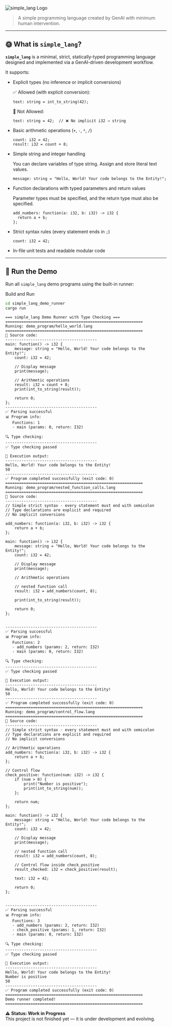 
![simple_lang Logo](./assets/logo/simple_lang_logo_design.png)

> A simple programming language created by GenAI with minimum human intervention.

---

## 🌞 What is `simple_lang`?

**`simple_lang`** is a minimal, strict, statically-typed programming language designed and implemented via a GenAI-driven development workflow. 

It supports:

- Explicit types (no inference or implicit conversions)


  ✅ Allowed (with explicit conversion):
  ```
  text: string = int_to_string(42);
  ```
  🚫 Not Allowed:
  ```
  text: string = 42;  // ❌ No implicit i32 → string
  ```

- Basic arithmetic operations (`+`, `-`, `*`, `/`)

  ```
  count: i32 = 42;
  result: i32 = count + 8;  
  ```
  
- Simple string and integer handling

  You can declare variables of type string.
  Assign and store literal text values.

  ```
  message: string = "Hello, World! Your code belongs to the Entity!";
  ```
  
- Function declarations with typed parameters and return values

  Parameter types must be specified, and
  the return type must also be specified.

  ```
  add_numbers: function(a: i32, b: i32) -> i32 {
    return a + b;
  };
  ```

- Strict syntax rules (every statement ends in `;`)

  ```
  count: i32 = 42;
  ```
  
- In-file unit tests and readable modular code

---

## 🚀 Run the Demo

Run all `simple_lang` demo programs using the built-in runner:

Build and Run

```bash
cd simple_lang_demo_runner
cargo run
```

```
=== simple_lang Demo Runner with Type Checking ===
============================================================
Running: demo_program/hello_world.lang
============================================================
📄 Source code:
----------------------------------------
main: function() -> i32 {
    message: string = "Hello, World! Your code belongs to the Entity!";
    count: i32 = 42;
    
    // Display message
    print(message);
    
    // Arithmetic operations
    result: i32 = count + 8;
    print(int_to_string(result));

    return 0;
};
----------------------------------------
✅ Parsing successful
📊 Program info:
   Functions: 1
   - main (params: 0, return: I32)

🔍 Type checking:
----------------------------------------
✅ Type checking passed

🚀 Execution output:
----------------------------------------
Hello, World! Your code belongs to the Entity!
50
----------------------------------------
✅ Program completed successfully (exit code: 0)
============================================================
Running: demo_program/nested_function_calls.lang
============================================================
📄 Source code:
----------------------------------------
// Simple strict syntax - every statement must end with semicolon
// Type declarations are explicit and required
// No implicit conversions

add_numbers: function(a: i32, b: i32) -> i32 {
    return a + b;
};

main: function() -> i32 {
    message: string = "Hello, World! Your code belongs to the Entity!";
    count: i32 = 42;
    
    // Display message
    print(message);
    
    // Arithmetic operations
    
    // nested function call 
    result: i32 = add_numbers(count, 8);
    
    print(int_to_string(result));

    return 0;
};


----------------------------------------
✅ Parsing successful
📊 Program info:
   Functions: 2
   - add_numbers (params: 2, return: I32)
   - main (params: 0, return: I32)

🔍 Type checking:
----------------------------------------
✅ Type checking passed

🚀 Execution output:
----------------------------------------
Hello, World! Your code belongs to the Entity!
50
----------------------------------------
✅ Program completed successfully (exit code: 0)
============================================================
Running: demo_program/control_flow.lang
============================================================
📄 Source code:
----------------------------------------
// Simple strict syntax - every statement must end with semicolon
// Type declarations are explicit and required
// No implicit conversions

// Arithmetic operations
add_numbers: function(a: i32, b: i32) -> i32 {
    return a + b;
};

// Control flow
check_positive: function(num: i32) -> i32 {
    if (num > 0) {
        print("Number is positive");
        print(int_to_string(num));
    };
    
    return num;
};

main: function() -> i32 {
    message: string = "Hello, World! Your code belongs to the Entity!";
    count: i32 = 42;
    
    // Display message
    print(message);
    
    // nested function call 
    result: i32 = add_numbers(count, 8);

    // Control flow inside check_positive
    result_checked: i32 = check_positive(result);

    text: i32 = 42;

    return 0;
};


----------------------------------------
✅ Parsing successful
📊 Program info:
   Functions: 3
   - add_numbers (params: 2, return: I32)
   - check_positive (params: 1, return: I32)
   - main (params: 0, return: I32)

🔍 Type checking:
----------------------------------------
✅ Type checking passed

🚀 Execution output:
----------------------------------------
Hello, World! Your code belongs to the Entity!
Number is positive
50
----------------------------------------
✅ Program completed successfully (exit code: 0)
============================================================
Demo runner completed!
============================================================
```

⚠️ **Status: Work in Progress**  
This project is not finished yet — it is under development and evolving. 
